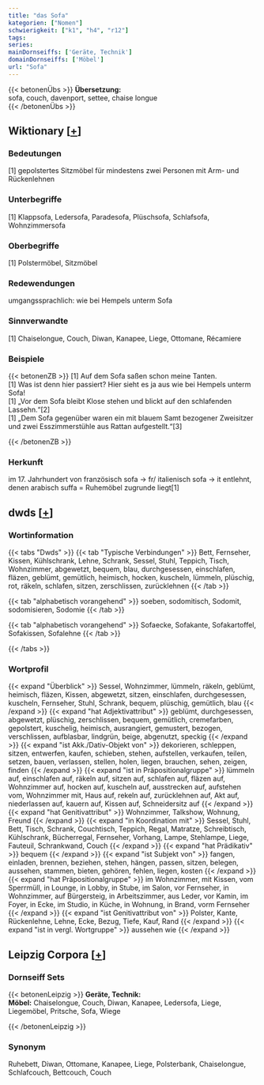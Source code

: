 ```yaml
---
title: "das Sofa"
kategorien: ["Nomen"]
schwierigkeit: ["k1", "h4", "r12"]
tags:
series:
mainDornseiffs: ['Geräte, Technik']
domainDornseiffs: ['Möbel']
url: "Sofa"
---
```


{{< betonenÜbs >}}
**Übersetzung:**  
sofa, couch, davenport, settee, chaise longue  
{{< /betonenÜbs >}}

## Wiktionary [[+](https://de.wiktionary.org/wiki/Sofa)]

### Bedeutungen
[1] gepolstertes Sitzmöbel für mindestens zwei Personen mit Arm- und Rückenlehnen  

### Unterbegriffe
[1] Klappsofa, Ledersofa, Paradesofa, Plüschsofa, Schlafsofa, Wohnzimmersofa  

### Oberbegriffe
[1] Polstermöbel, Sitzmöbel  

### Redewendungen
umgangssprachlich: wie bei Hempels unterm Sofa  

### Sinnverwandte
[1] Chaiselongue, Couch, Diwan, Kanapee, Liege, Ottomane, Récamiere  

### Beispiele
{{< betonenZB >}}
[1] Auf dem Sofa saßen schon meine Tanten.  
[1] Was ist denn hier passiert? Hier sieht es ja aus wie bei Hempels unterm Sofa!  
[1] „Vor dem Sofa bleibt Klose stehen und blickt auf den schlafenden Lassehn.“[2]  
[1] „Dem Sofa gegenüber waren ein mit blauem Samt bezogener Zweisitzer und zwei Esszimmerstühle aus Rattan aufgestellt.“[3]  

{{< /betonenZB >}}
### Herkunft
im 17. Jahrhundert von französisch sofa → fr/ italienisch sofa → it entlehnt, denen arabisch suffa = Ruhemöbel zugrunde liegt[1]  



## dwds [[+](https://www.dwds.de/wb/Sofa)]

### Wortinformation
{{< tabs "Dwds" >}}
{{< tab "Typische Verbindungen" >}}
Bett, Fernseher, Kissen, Kühlschrank, Lehne, Schrank, Sessel, Stuhl, Teppich, Tisch, Wohnzimmer, abgewetzt, bequem, blau, durchgesessen, einschlafen, fläzen, geblümt, gemütlich, heimisch, hocken, kuscheln, lümmeln, plüschig, rot, räkeln, schlafen, sitzen, zerschlissen, zurücklehnen
{{< /tab >}}

{{< tab "alphabetisch vorangehend" >}}
soeben, sodomitisch, Sodomit, sodomisieren, Sodomie
{{< /tab >}}

{{< tab "alphabetisch vorangehend" >}}
Sofaecke, Sofakante, Sofakartoffel, Sofakissen, Sofalehne
{{< /tab >}}

{{< /tabs >}}

### Wortprofil
{{< expand "Überblick" >}} Sessel, Wohnzimmer, lümmeln, räkeln, geblümt, heimisch, fläzen, Kissen, abgewetzt, sitzen, einschlafen, durchgesessen, kuscheln, Fernseher, Stuhl, Schrank, bequem, plüschig, gemütlich, blau {{< /expand >}}
{{< expand "hat Adjektivattribut" >}} geblümt, durchgesessen, abgewetzt, plüschig, zerschlissen, bequem, gemütlich, cremefarben, gepolstert, kuschelig, heimisch, ausrangiert, gemustert, bezogen, verschlissen, aufblasbar, lindgrün, beige, abgenutzt, speckig {{< /expand >}}
{{< expand "ist Akk./Dativ-Objekt von" >}} dekorieren, schleppen, sitzen, entwerfen, kaufen, schieben, stehen, aufstellen, verkaufen, teilen, setzen, bauen, verlassen, stellen, holen, liegen, brauchen, sehen, zeigen, finden {{< /expand >}}
{{< expand "ist in Präpositionalgruppe" >}} lümmeln auf, einschlafen auf, räkeln auf, sitzen auf, schlafen auf, fläzen auf, Wohnzimmer auf, hocken auf, kuscheln auf, ausstrecken auf, aufstehen vom, Wohnzimmer mit, Haus auf, rekeln auf, zurücklehnen auf, Akt auf, niederlassen auf, kauern auf, Kissen auf, Schneidersitz auf {{< /expand >}}
{{< expand "hat Genitivattribut" >}} Wohnzimmer, Talkshow, Wohnung, Freund {{< /expand >}}
{{< expand "in Koordination mit" >}} Sessel, Stuhl, Bett, Tisch, Schrank, Couchtisch, Teppich, Regal, Matratze, Schreibtisch, Kühlschrank, Bücherregal, Fernseher, Vorhang, Lampe, Stehlampe, Liege, Fauteuil, Schrankwand, Couch {{< /expand >}}
{{< expand "hat Prädikativ" >}} bequem {{< /expand >}}
{{< expand "ist Subjekt von" >}} fangen, einladen, brennen, beziehen, stehen, hängen, passen, sitzen, belegen, aussehen, stammen, bieten, gehören, fehlen, liegen, kosten {{< /expand >}}
{{< expand "hat Präpositionalgruppe" >}} im Wohnzimmer, mit Kissen, vom Sperrmüll, in Lounge, in Lobby, in Stube, im Salon, vor Fernseher, in Wohnzimmer, auf Bürgersteig, in Arbeitszimmer, aus Leder, vor Kamin, im Foyer, in Ecke, im Studio, in Küche, in Wohnung, in Brand, vorm Fernseher {{< /expand >}}
{{< expand "ist Genitivattribut von" >}} Polster, Kante, Rückenlehne, Lehne, Ecke, Bezug, Tiefe, Kauf, Rand {{< /expand >}}
{{< expand "ist in vergl. Wortgruppe" >}} aussehen wie {{< /expand >}}

## Leipzig Corpora [[+](https://corpora.uni-leipzig.de/en/res?word=Sofa&corpusId=deu_newscrawl-public_2018)]

### Dornseiff Sets
{{< betonenLeipzig >}}
**Geräte, Technik:**  
**Möbel:** Chaiselongue, Couch, Diwan, Kanapee, Ledersofa, Liege, Liegemöbel, Pritsche, Sofa, Wiege  

{{< /betonenLeipzig >}}

### Synonym
Ruhebett, Diwan, Ottomane, Kanapee, Liege, Polsterbank, Chaiselongue, Schlafcouch, Bettcouch, Couch

